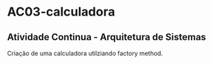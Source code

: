 # AC03-calculadora

## Atividade Continua - Arquitetura de Sistemas
Criação de uma calculadora utilziando factory method.
